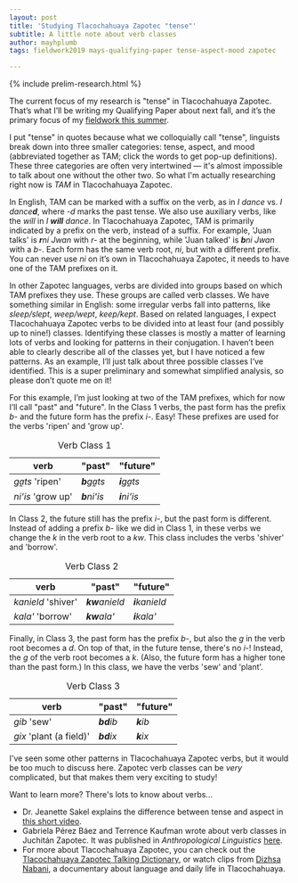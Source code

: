```yaml
---
layout: post
title: 'Studying Tlacochahuaya Zapotec "tense"'
subtitle: A little note about verb classes
author: mayhplumb
tags: fieldwork2019 mays-qualifying-paper tense-aspect-mood zapotec

---
```


{% include prelim-research.html %}

The current focus of my research is "tense" in Tlacochahuaya Zapotec. That’s what I’ll be writing my <a tabindex="0" class="jargon" data-toggle="popover" data-content="A paper you write to prove you’re ready to write a doctoral dissertation. In my department, it’s about the same length and rigor as a Master’s thesis.">Qualifying Paper</a> about next fall, and it’s the primary focus of my <a title="Posts about my 2019 fieldwork" href="/blog/tag/fieldwork2019/">fieldwork this summer</a>.

I put "tense" in quotes because what we colloquially call "tense", linguists break down into three smaller categories: <a tabindex="0" class="jargon" data-toggle="popover" data-content="The chronology of events. When something happened relative to a certain point in time. Did it happen yesterday? Three years ago? Is it going to happen tomorrow?">tense</a>, <a tabindex="0" class="jargon" data-toggle="popover" data-content='Roughly, the state of the events progress — is it completed? in progress? ongoing? happening regularly? Some people call this the "shape" of the event.'>aspect</a>, and <a tabindex="0" class="jargon" data-toggle="popover" data-content="How real the event is. Is it something that definitely happened? Or something that was supposed to happen but didn't? Something that might happen? Something that will definitely happen tomorrow?">mood</a> (abbreviated together as TAM; click the words to get pop-up definitions).  These three categories are often very intertwined — it's almost impossible to talk about one without the other two.  So what I'm actually researching right now is <i>TAM</i> in Tlacochahuaya Zapotec.<!--excerpt--><a tabindex="0" class="footnote" data-toggle="popover" data-content="Most TAM markers in Zapotec languages are described as being primarily aspectual (having to do with aspect). But they also have implications about tense and mood."></a>

In English, TAM can be marked with a suffix on the verb, as in <i>I dance</i> vs. <i>I dance<b>d</b></i>, where <i>-d</i> marks the past tense. We also use auxiliary verbs, like the <i>will</i> in <i>I <b>will</b> dance</i>. In Tlacochahuaya Zapotec, TAM is primarily indicated by a prefix on the verb, instead of a suffix.  For example, 'Juan talks' is <i><b>r</b>ni Jwan</i> with <i>r-</i> at the beginning, while 'Juan talked' is <i><b>b</b>ni Jwan</i> with a <i>b-</i>.<a tabindex="0" class="footnote" data-toggle="popover" data-content="You might also notice that in Tlacochahuaya Zapotec, the subject comes after the verb rather than before!"></a>  Each form has the same verb <a tabindex="0" class="jargon" data-toggle="popover" data-content="This is the part that encodes the actual meaning of the verb, 'talk'. We would hypothesize that the speaker stores the verb root in their memory, and constructs each form of the verb by applying rules about how TAM works.">root</a>, <i>ni</i>, but with a different prefix. You can never use <i>ni</i> on it’s own in Tlacochahuaya Zapotec, it needs to have one of the TAM prefixes on it.

In other Zapotec languages, verbs are divided into groups based on which TAM prefixes they use. These groups are called verb <span class="jargon">classes</span>. We have something similar in English: some irregular verbs fall into patterns, like <i>sleep/slept</i>, <i>weep/wept</i>, <i>keep/kept</i>.<a tabindex="0" class="footnote" data-toggle="popover" data-content="You can also have classes of other parts of speech. For example, Spanish has two noun classes, commonly called masculine (<i>el cielo</i> 'the sky') and feminine (<i>la biblioteca</i> 'the library')."></a> Based on related languages, I expect Tlacochahuaya Zapotec verbs to be divided into at least four (and possibly up to nine!) classes.  Identifying these classes is mostly a matter of learning lots of verbs and looking for patterns in their conjugation. I haven’t been able to clearly describe all of the classes yet, but I have noticed a few patterns.  As an example, I’ll just talk about three possible classes I’ve identified.  This is a super preliminary and somewhat simplified analysis, so please don’t quote me on it!

For this example, I’m just looking at two of the TAM prefixes, which for now I’ll call "past" and "future".<a tabindex="0" class="footnote" data-toggle="popover" data-content="It is more complicated than this!"></a>  In the Class 1 verbs, the past form has the prefix <i>b-</i> and the future form has the prefix <i>i-</i>. Easy! These prefixes are used for the verbs 'ripen' and 'grow up'.

<table class="center">
    <caption>Verb Class 1</caption>
    <thead>
        <tr> <th>verb</th> <th>"past"</th> <th>"future"</th> </tr>
    </thead>
    <tbody>
        <tr> <td><i>ga̰ts</i> 'ripen'</td> <td><i><b>b</b>ga̰ts</i></td> <td><i><b>i</b>ga̰ts</i></td> </tr>
        <tr> <td><i>ni'is</i> 'grow up'</td> <td><i><b>b</b>ni'is</i></td> <td><i><b>i</b>ni'is</i></td> </tr>
    </tbody>
</table>

In Class 2, the future still has the prefix <i>i-</i>, but the past form is different. Instead of adding a prefix <i>b-</i> like we did in Class 1, in these verbs we change the <i>k</i> in the verb root to a <i>kw</i>.<a tabindex="0" class="footnote" data-toggle="popover" data-content="So far, all the verbs in this group begin with <i>k</i>."></a>  This class includes the verbs 'shiver' and 'borrow'.


<table class="center">
    <caption>Verb Class 2</caption>
    <thead>
        <tr> <th>verb</th> <th>"past"</th> <th>"future"</th> </tr>
    </thead>
    <tbody>
        <tr> <td><i>kanield</i> 'shiver'</td> <td><i><b>kw</b>anield</i></td> <td><i><b>i</b>kanield</i></td> </tr>
        <tr> <td><i>kala'</i> 'borrow'</td> <td><i><b>kw</b>ala'</i></td> <td><i><b>i</b>kala'</i></td> </tr>
    </tbody>
</table>

Finally, in Class 3, the past form has the prefix <i>b-</i>, but also the <i>g</i> in the verb root becomes a <i>d</i>.<a tabindex="0" class="footnote" data-toggle="popover" data-content="So far, all the verbs in this group begin with <i>g<i>."></a>   On top of that, in the future tense, there's no <i>i-</i>! Instead, the <i>g</i> of the verb root becomes a <i>k</i>. (Also, the future form has a higher tone than the past form.) In this class, we have the verbs 'sew' and 'plant'.

<table class="center">
    <caption>Verb Class 3</caption>
    <thead>
        <tr> <th>verb</th> <th>"past"</th> <th>"future"</th> </tr>
    </thead>
    <tbody>
        <tr> <td><i>gib</i> 'sew'</td> <td><i><b>bd</b>ib</i></td> <td><i><b>k</b>ib</i></td> </tr>
        <tr> <td><i>gix</i> 'plant (a field)'<a tabindex="0" class="footnote" data-toggle="popover" data-content="This verb is used specifically when you're planting something that grows as a field, rather than in rows. For example, they use this verb to describe planting alfalfa and parsley."></a></td> <td><i><b>bd</b>ix</i></td> <td><i><b>k</b>ix</i></td> </tr>
    </tbody>
</table>

I've seen some other patterns in Tlacochahuaya Zapotec verbs, but it would be too much to discuss here. Zapotec verb classes can be <i>very</i> complicated, but that makes them very exciting to study!

Want to learn more? There's lots to know about verbs...
<ul>
    <li>Dr. Jeanette Sakel explains the difference between tense and aspect in <a target="_blank" title="'Tense and aspect' on YouTube" href="https://youtu.be/VM8GlP6avF4">this short video</a>.</li>
    <li>Gabriela Pérez Báez and Terrence Kaufman wrote about verb classes in Juchitán Zapotec. It was published in <i>Anthropological Linguistics</i> <a target="_blank" title="Verb Classes in Juchitán Zapotec, available from Project Muse" href="http://doi.org/10.1353/anl.2016.0030">here</a>.</li>
    <li>For more about Tlacochahuaya Zapotec, you can check out the <a target='_blank' title='Explore the Tlacochahuaya Zapotec Talking Dictionary' href='http://talkingdictionary.swarthmore.edu/tlacochahuaya/'>Tlacochahuaya Zapotec Talking Dictionary</a>, or watch clips from <a target='_blank' title='Watch Dizhsa Nabani' href='https://doculabs.haverford.edu/dizhsanabani/watch/'>Dizhsa Nabani</a>, a documentary about language and daily life in Tlacochahuaya.</li>
</ul>
